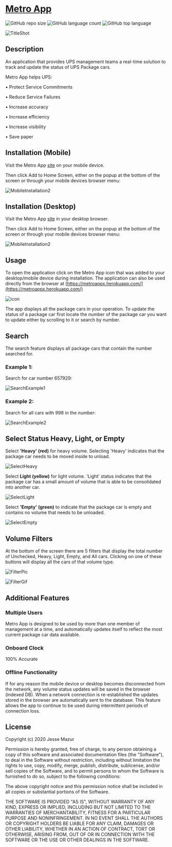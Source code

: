 
# [Metro App](https://metroappx.herokuapp.com/)
![GitHub repo size](https://img.shields.io/github/repo-size/JMantis0/metroApp)  ![GitHub language count](https://img.shields.io/github/languages/count/JMantis0/metroApp)  ![GitHub top language](https://img.shields.io/github/languages/top/JMantis0/metroApp)  

![TitleShot](./client/src/assets/images/Screenshot1.JPG)

## Description

An application that provides UPS management teams a real-time solution to track and update the status of UPS Package cars.  

Metro App helps UPS: 

•	Protect Service Commitments

• Reduce Service Failures

• Increase accuracy

• Increase efficiency

• Increase visibility


• Save paper
## Installation (Mobile)

Visit the Metro App [site](https://metroappx.herokuapp.com/) on your mobile device.

Then click Add to Home Screen, either on the popup at the bottom of the screen or through your mobile devices browser menu:

![MobileInstallation2](./client/src/assets/images/ScreenShot3.jpg)
## Installation (Desktop)

Visit the Metro App [site](https://metroappx.herokuapp.com/) in your desktop browser.

Then click Add to Home Screen, either on the popup at the bottom of the screen or through your mobile devices browser menu:

![MobileInstallation2](./client/src/assets/images/Screenshot4.JPG)
## Usage

To open the application click on the Metro App icon that was added to your desktop/mobile device during installation.  The application can also be used directly from the browser at [https://metroappx.herokuapp.com/](https://metroappx.herokuapp.com/)

![icon](./client/public/icons/icon-144x144.png)


The app displays all the package cars in your operation.  To update the status of a package car first locate the number of the package car you want to update either by scrolling to it or search by number.

## Search

The search feature displays all package cars that contain the number searched for.  

### Example 1: 
Search for car number 657929:

![SearchExample1](./client/src/assets/images/Search657929.gif)

### Example 2: 
Search for all cars with 998 in the number:

![SearchExample2](./client/src/assets/images/Search998.gif)

## Select Status Heavy, Light, or Empty

Select **'Heavy' (red)** for heavy volume.  Selecting 'Heavy' indicates that the package car needs to be moved inside to unload.  

![SelectHeavy](./client/src/assets/images/SelectHeavy.gif)

Select **Light (yellow)** for light volume.  'Light' status indicates that the package car has a small amount of volume that is able to be consolidated into another car. 

![SelectLight](./client/src/assets/images/SelectLight.gif)

Select **'Empty' (green)** to indicate that the package car is empty and contains no volume that needs to be unloaded.  

![SelectEmpty](./client/src/assets/images/SelectEmpty.gif)

## Volume Filters

At the bottom of the screen there are 5 filters that display the total number of Unchecked, Heavy, Light, Empty, and All cars.
Clicking on one of these buttons will display all the cars of that volume type.

![FilterPic](./client/src/assets/images/FilterPic.JPG)

![FilterGif](./client/src/assets/images/VolumeFilters.gif)

## Additional Features

### Multiple Users

Metro App is designed to be used by more than one member of management at a time, and automatically updates itself to reflect the most current package car data available.
### Onboard Clock

100% Accurate
### Offline Functionality

If for any reason the mobile device or desktop becomes disconnected from the network, any volume status updates will be saved in the browser (indexed DB).  When a network connection is re-established the updates stored in the browser are automatically sent to the database.  This feature allows the app to continue to be used during intermittent periods of connection loss.

## License


Copyright (c) 2020 Jesse Mazur

Permission is hereby granted, free of charge, to any person obtaining a copy
of this software and associated documentation files (the "Software"), to deal
in the Software without restriction, including without limitation the rights
to use, copy, modify, merge, publish, distribute, sublicense, and/or sell
copies of the Software, and to permit persons to whom the Software is
furnished to do so, subject to the following conditions:

The above copyright notice and this permission notice shall be included in all
copies or substantial portions of the Software.

THE SOFTWARE IS PROVIDED "AS IS", WITHOUT WARRANTY OF ANY KIND, EXPRESS OR
IMPLIED, INCLUDING BUT NOT LIMITED TO THE WARRANTIES OF MERCHANTABILITY,
FITNESS FOR A PARTICULAR PURPOSE AND NONINFRINGEMENT. IN NO EVENT SHALL THE
AUTHORS OR COPYRIGHT HOLDERS BE LIABLE FOR ANY CLAIM, DAMAGES OR OTHER
LIABILITY, WHETHER IN AN ACTION OF CONTRACT, TORT OR OTHERWISE, ARISING FROM,
OUT OF OR IN CONNECTION WITH THE SOFTWARE OR THE USE OR OTHER DEALINGS IN THE
SOFTWARE.
